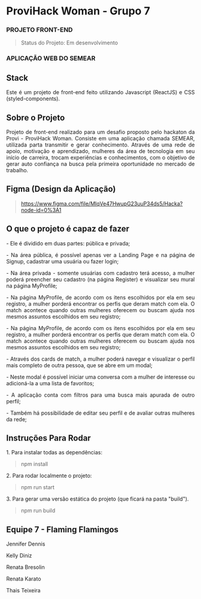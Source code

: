 # ProviHack Woman - Grupo 7 

### PROJETO FRONT-END

> Status do Projeto: Em desenvolvimento

### APLICAÇÃO WEB DO SEMEAR

## Stack

<p align="justify"> Este é um projeto de front-end feito utilizando Javascript (ReactJS) e CSS (styled-components).</p>

## Sobre o Projeto

<p align="justify"> Projeto de front-end realizado para um desafio proposto pelo hackaton da Provi - ProviHack Woman. Consiste em uma aplicação chamada SEMEAR, utilizada parta transmitir e gerar conhecimento. Através de uma rede de apoio, motivação e aprendizado, mulheres da área de tecnologia em seu início de carreira, trocam experiências e conhecimentos, com o objetivo de gerar auto confiança na busca pela primeira oportunidade no mercado de trabalho. </p>

## Figma (Design da Aplicação)

> https://www.figma.com/file/MIqVe47HwupG23uuP34ds5/Hacka?node-id=0%3A1

## O que o projeto é capaz de fazer

<p align="justify"> - Ele é dividido em duas partes: pública e privada; </p>

<p align="justify"> - Na área pública, é possível apenas ver a Landing Page e na página de Signup, cadastrar uma usuária ou fazer login; </p>

<p align="justify"> - Na área privada - somente usuárias com cadastro terá acesso, a mulher poderá preencher seu cadastro (na página Register) e visualizar seu mural na página MyProfile; </p>

<p align="justify"> - Na página MyProfile, de acordo com os itens escolhidos por ela em seu registro, a mulher porderá encontrar os perfis que deram match com ela. O match acontece quando outras mulheres oferecem ou buscam ajuda nos mesmos assuntos escolhidos em seu registro; </p>

<p align="justify"> - Na página MyProfile, de acordo com os itens escolhidos por ela em seu registro, a mulher porderá encontrar os perfis que deram match com ela. O match acontece quando outras mulheres oferecem ou buscam ajuda nos mesmos assuntos escolhidos em seu registro; </p>

<p align="justify"> - Através dos cards de match, a mulher poderá navegar e visualizar o perfil mais completo de outra pessoa, que se abre em um modal; </p>

<p align="justify"> - Neste modal é possível iniciar uma conversa com a mulher de interesse ou adicioná-la a uma lista de favoritos; </p>

<p align="justify"> - A aplicação conta com filtros para uma busca mais apurada de outro perfil; </p>

<p align="justify"> - Também há possibilidade de editar seu perfil e de avaliar outras mulheres da rede; </p>

## Instruções Para Rodar

<p align="justify"> 1. Para instalar todas as dependências: </p>

> npm install 

<p align="justify"> 2. Para rodar localmente o projeto:</p>

> npm run start 

<p align="justify"> 3. Para gerar uma versão estática do projeto (que ficará na pasta "build").</p>

> npm run build 

## Equipe 7 - Flaming Flamingos

<p align="justify"> Jennifer Dennis </p>
<p align="justify"> Kelly Diniz </p>
<p align="justify"> Renata Bresolin </p>
<p align="justify"> Renata Karato </p>
<p align="justify"> Thais Teixeira </p>

